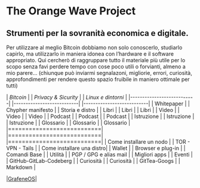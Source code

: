 # The Orange Wave Project 

## Strumenti per la sovranità economica e digitale.
Per utilizzare al meglio Bitcoin dobbiamo non solo conoscerlo, studiarlo capirlo, ma utilizzarlo in maniera idonea con l’hardware e il software appropriato. Qui cercherò di raggruppare tutto il materiale
più utile per lo scopo senza favi perdere tempo con cose poco utili o forvianti, almeno a mio parere… (chiunque può inviarmi segnalazoni, migliorie, errori, curiosità, approfondimenti per rendere questo spazio fruibile in maniero ottimale per tutti)

|         *Bitcoin*         |  |    *Privacy & Sicurity*   |  |    *Linux e dintorni*     |
|---------------------------|  |---------------------------|  |---------------------------|
| Whitepaper                |  | Chypher manifesto         |  | Storia e distro           |
| Libri                     |  | Libri                     |  | Libri                     |
| Video                     |  | Video                     |  | Video                     |
| Podcast                   |  | Podcast                   |  | Podcast                   |
| Istruzione                |  | Istruzione                |  | Istruzione                |
| Glossario                 |  | Glossario                 |  | Glossario                 |
|===========================|  |===========================|  |===========================|
| Come installare un nodo   |  | TOR - VPN - Tails         |  | Come installare una distro|
| Wallet                    |  | Browser e plug-in         |  | Comandi Base              |
| Utilità                   |  | PGP / GPG e alias mail    |  | Migliori apps             |
| Eventi                    |  | GitHub-GitLab-Codeberg    |  | Curiosità                 |
| Curiosità                 |  | GitTea-Googs              |  | Markdown                  |


|[GrafeneOS](https://grapheneos.org/)|
